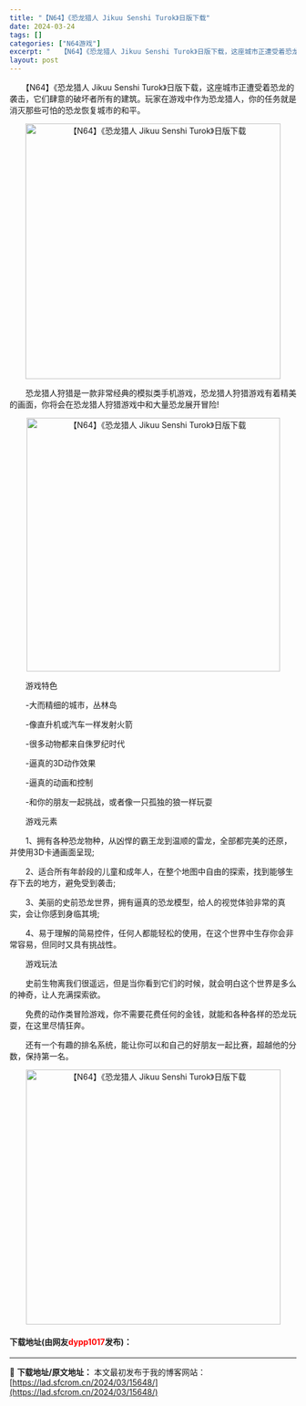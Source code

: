 ```yaml
---
title: "【N64】《恐龙猎人 Jikuu Senshi Turok》日版下载"
date: 2024-03-24
tags: []
categories: ["N64游戏"]
excerpt: "　　【N64】《恐龙猎人 Jikuu Senshi Turok》日版下载，这座城市正遭受着恐龙的袭击，它们肆意的破坏者所有的建筑。玩家在游戏中作为恐龙猎人，你的任务就是消灭那些可怕的恐龙恢复城市的和平。 　　恐龙猎人狩猎是一款非常经典的模拟类手机游戏，恐龙猎人狩猎游戏有着精美的画面，你将会在恐龙猎人&hellip;"
layout: post
---
```


 <p>　　【N64】《恐龙猎人 Jikuu Senshi Turok》日版下载，这座城市正遭受着恐龙的袭击，它们肆意的破坏者所有的建筑。玩家在游戏中作为恐龙猎人，你的任务就是消灭那些可怕的恐龙恢复城市的和平。</p> <p align="center"><img align="" border="0" src="https://lad.sfcrom.cn/wp-content/uploads/2024/03/20240324_66003d641f394.png" width="448" alt="【N64】《恐龙猎人 Jikuu Senshi Turok》日版下载" /></p> <p>　　恐龙猎人狩猎是一款非常经典的模拟类手机游戏，恐龙猎人狩猎游戏有着精美的画面，你将会在恐龙猎人狩猎游戏中和大量恐龙展开冒险!</p> <p align="center"><img align="" border="0" src="https://lad.sfcrom.cn/wp-content/uploads/2024/03/20240324_66003d6513bfe.png" width="445" alt="【N64】《恐龙猎人 Jikuu Senshi Turok》日版下载" /></p> <p>　　游戏特色</p> <p>　　-大而精细的城市，丛林岛</p> <p>　　-像直升机或汽车一样发射火箭</p> <p>　　-很多动物都来自侏罗纪时代</p> <p>　　-逼真的3D动作效果</p> <p>　　-逼真的动画和控制</p> <p>　　-和你的朋友一起挑战，或者像一只孤独的狼一样玩耍</p> <p>　　游戏元素</p> <p>　　1、拥有各种恐龙物种，从凶悍的霸王龙到温顺的雷龙，全部都完美的还原，并使用3D卡通画面呈现;</p> <p>　　2、适合所有年龄段的儿童和成年人，在整个地图中自由的探索，找到能够生存下去的地方，避免受到袭击;</p> <p>　　3、美丽的史前恐龙世界，拥有逼真的恐龙模型，给人的视觉体验非常的真实，会让你感到身临其境;</p> <p>　　4、易于理解的简易控件，任何人都能轻松的使用，在这个世界中生存你会非常容易，但同时又具有挑战性。</p> <p>　　游戏玩法</p> <p>　　史前生物离我们很遥远，但是当你看到它们的时候，就会明白这个世界是多么的神奇，让人充满探索欲。</p> <p>　　免费的动作类冒险游戏，你不需要花费任何的金钱，就能和各种各样的恐龙玩耍，在这里尽情狂奔。</p> <p>　　还有一个有趣的排名系统，能让你可以和自己的好朋友一起比赛，超越他的分数，保持第一名。</p> <p align="center"><img align="" border="0" src="https://lad.sfcrom.cn/wp-content/uploads/2024/03/20240324_66003d6606351.png" width="447" alt="【N64】《恐龙猎人 Jikuu Senshi Turok》日版下载" /></p> <p><h4>下载地址(由网友<font color="red">dypp1017</font>发布)：</h4></p> 

---
📖 **下载地址/原文地址：** 本文最初发布于我的博客网站：[https://lad.sfcrom.cn/2024/03/15648/](https://lad.sfcrom.cn/2024/03/15648/)
